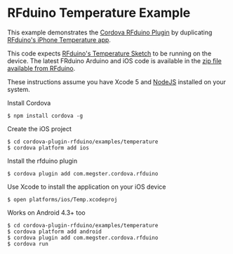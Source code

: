# RFduino Temperature Example

This example demonstrates the [Cordova RFduino Plugin](https://github.com/don/cordova-plugin-rfduino) by duplicating [RFduino's iPhone Temperature app](https://itunes.apple.com/us/app/rfduino-temperature/id668832196?mt=8).

This code expects [RFduino's Temperature Sketch](https://gist.github.com/don/7947381#file-temperature-ino) to be running on the device. The latest FRduino Arduino and iOS code is available in the [zip file available from  RFduino](http://www.rfduino.com/download.html).

These instructions assume you have Xcode 5 and [NodeJS](http://nodejs.org) installed on your system.

Install Cordova

    $ npm install cordova -g
    
Create the iOS project

    $ cd cordova-plugin-rfduino/examples/temperature
    $ cordova platform add ios

Install the rfduino plugin

    $ cordova plugin add com.megster.cordova.rfduino
    
Use Xcode to install the application on your iOS device

    $ open platforms/ios/Temp.xcodeproj

Works on Android 4.3+ too

    $ cd cordova-plugin-rfduino/examples/temperature
    $ cordova platform add android
    $ cordova plugin add com.megster.cordova.rfduino
    $ cordova run